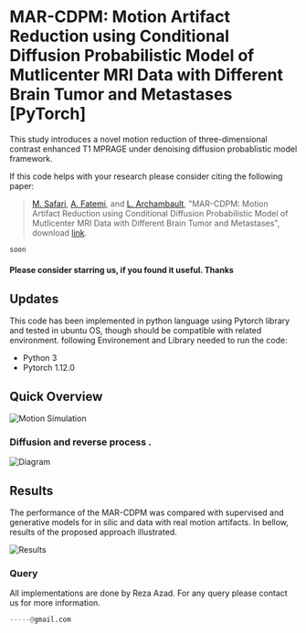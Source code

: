 # MAR-CDPM: Motion Artifact Reduction using Conditional Diffusion Probabilistic Model of Mutlicenter MRI Data with Different Brain Tumor and Metastases [PyTorch]

This study introduces a novel motion reduction of three-dimensional contrast enhanced T1 MPRAGE under denoising diffusion probablistic model framework. 


If this code helps with your research please consider citing the following paper:
</br>
> [M. Safari](https://scholar.google.com/citations?user=-G5yTDgAAAAJ&hl=en), [A. Fatemi](https://scholar.google.com/citations?hl=en&user=yYz5MZkAAAAJ), and [L. Archambault](https://scholar.google.com/citations?hl=en&user=PKYbYNIAAAAJ), "MAR-CDPM: Motion Artifact Reduction using Conditional Diffusion Probabilistic Model of Mutlicenter MRI Data with Different Brain Tumor and Metastases", download [link](https://arxiv.org).

```python
soon

```

#### Please consider starring us, if you found it useful. Thanks

## Updates


This code has been implemented in python language using Pytorch library and tested in ubuntu OS, though should be compatible with related environment. following Environement and Library needed to run the code:

- Python 3
- Pytorch 1.12.0


## Quick Overview
![Motion Simulation](url)

### Diffusion and reverse process .
![Diagram](url)

## Results
The performance of the MAR-CDPM was compared with supervised and generative models for in silic and data with real motion artifacts. In bellow, results of the proposed approach illustrated.
</br>

![Results](url)


### Query
All implementations are done by Reza Azad. For any query please contact us for more information.

```python
-----@gmail.com

```


